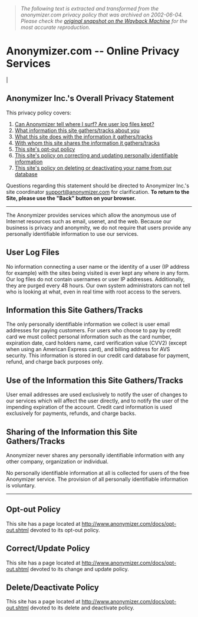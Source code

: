 > *The following text is extracted and transformed from the anonymizer.com privacy policy that was archived on 2002-06-04. Please check the [original snapshot on the Wayback Machine](https://web.archive.org/web/20020604073833id_/http%3A//anonymizer.com/docs/privacy_statement.shtml) for the most accurate reproduction.*

# Anonymizer.com -- Online Privacy Services

| 

## Anonymizer Inc.'s Overall Privacy Statement

This privacy policy covers:  


  1. [Can Anonymizer tell where I surf? Are user log files kept?](https://web.archive.org/docs/privacy_statement.shtml#logfiles)
  2. [What information this site gathers/tracks about you](https://web.archive.org/docs/privacy_statement.shtml#gather)
  3. [What this site does with the information it gathers/tracks](https://web.archive.org/docs/privacy_statement.shtml#use)
  4. [With whom this site shares the information it gathers/tracks](https://web.archive.org/docs/privacy_statement.shtml#share)
  5. [This site's opt-out policy](https://web.archive.org/docs/privacy_statement.shtml#optout)
  6. [This site's policy on correcting and updating personally identifiable information](https://web.archive.org/docs/privacy_statement.shtml#update)
  7. [This site's policy on deleting or deactivating your name from our database](https://web.archive.org/docs/privacy_statement.shtml#delete)



Questions regarding this statement should be directed to Anonymizer Inc.'s site coordinator [support@anonymizer.com](mailto:support@anonymizer.com) for clarification. **To return to the Site, please use the "Back" button on your browser.**

* * *

The Anonymizer provides services which allow the anonymous use of Internet resources such as email, usenet, and the web. Because our business is privacy and anonymity, we do not require that users provide any personally identifiable information to use our services. 

## User Log Files

No information connecting a user name or the identity of a user (IP address for example) with the sites being visited is ever kept any where in any form. Our log files do not contain usernames or user IP addresses. Additionally, they are purged every 48 hours. Our own system administrators can not tell who is looking at what, even in real time with root access to the servers. 

## Information this Site Gathers/Tracks

The only personally identifiable information we collect is user email addresses for paying customers. For users who choose to pay by credit card we must collect personal information such as the card number, expiration date, card holders name, card verification value (CVV2) (except when using an American Express card), and billing address for AVS security. This information is stored in our credit card database for payment, refund, and charge back purposes only. 

## Use of the Information this Site Gathers/Tracks

User email addresses are used exclusively to notify the user of changes to our services which will affect the user directly, and to notify the user of the impending expiration of the account. Credit card information is used exclusively for payments, refunds, and charge backs. 

## Sharing of the Information this Site Gathers/Tracks

Anonymizer never shares any personally identifiable information with any other company, organization or individual. 

No personally identifiable information at all is collected for users of the free Anonymizer service. The provision of all personally identifiable information is voluntary. 

* * *

## Opt-out Policy

This site has a page located at <http://www.anonymizer.com/docs/opt-out.shtml> devoted to its opt-out policy.

## Correct/Update Policy

This site has a page located at <http://www.anonymizer.com/docs/opt-out.shtml> devoted to its change and update policy.

## Delete/Deactivate Policy

This site has a page located at <http://www.anonymizer.com/docs/opt-out.shtml> devoted to its delete and deactivate policy.
